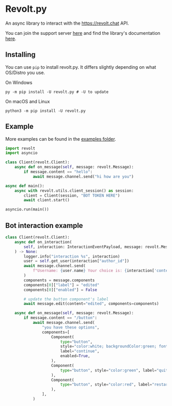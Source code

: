 # Revolt.py

An async library to interact with the <https://revolt.chat> API.

You can join the support server [here](https://rvlt.gg/FDXER6hr) and find the library's documentation [here](https://revoltpy.readthedocs.io/en/latest/).

## Installing

You can use `pip` to install revolt.py. It differs slightly depending on what OS/Distro you use.

On Windows

```
py -m pip install -U revolt.py # -U to update
```

On macOS and Linux

```
python3 -m pip install -U revolt.py
```

## Example

More examples can be found in the [examples folder](https://github.com/revoltchat/revolt.py/blob/master/examples).

```py
import revolt
import asyncio

class Client(revolt.Client):
    async def on_message(self, message: revolt.Message):
        if message.content == "hello":
            await message.channel.send("hi how are you")

async def main():
    async with revolt.utils.client_session() as session:
        client = Client(session, "BOT TOKEN HERE")
        await client.start()

asyncio.run(main())
```

## Bot interaction example

```py
class Client(revolt.Client):
    async def on_interaction(
        self, interaction: InteractionEventPayload, message: revolt.Message
    ) -> None:
        logger.info("interaction %s", interaction)
        user = self.get_user(interaction["author_id"])
        await message.channel.send(
            f"Username: {user.name} Your choice is: {interaction['content']} "
        )
        components = message.components
        components[0]["label"] = "edited"
        components[0]["enabled"] = False

        # update the button component's label
        await message.edit(content="edited", components=components)

    async def on_message(self, message: revolt.Message):
        if message.content == "/button":
            await message.channel.send(
                "you have these options",
                components=[
                    Component(
                        type="button",
                        style="color:white; backgroundColor:green; fontSize:16px; fontWeight:400;",
                        label="continue",
                        enabled=True,
                    ),
                    Component(
                        type="button", style="color:green", label="quit", enabled=True
                    ),
                    Component(
                        type="button", style="color:red", label="restart", enabled=False
                    ),
                ],
            )
```
